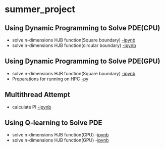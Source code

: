 # summer_project

## Using Dynamic Programming to Solve PDE(CPU)
- solve n-dimensions HJB function(Square boundary) [-ipynb](src/value_iter_dirichlet_2d_fin.ipynb)
- solve n-dimensions HJB function(circular boundary) [-ipynb](src/value_iter_dirichlet_2d_fin_c.ipynb)
## Using Dynamic Programming to Solve PDE(GPU)
- solve n-dimensions HJB function(Square boundary) [-ipynb](src/value_iter_dirichlet_GPU_2d_fina.ipynb)
- Preparations for running on HPC [-py](src/value_iter_dirichlet_gpu_3d_for_hpc.py)
## Multithread Attempt
- calculate PI [-ipynb](src/multiprocess_pi.ipynb)
## Using Q-learning to Solve PDE
- solve n-dimensions HJB function(CPU) -[ipynb](src/Q_learning_dirichlet_2d_v01.ipynb)
- solve n-dimensions HJB function(GPU) -[ipynb](src/Q_learning_dirichlet_2d_vGPU.ipynb)
